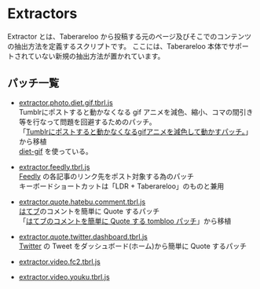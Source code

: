 # Extractors

Extractor とは、Taberareloo から投稿する元のページ及びそこでのコンテンツの抽出方法を定義するスクリプトです。
ここには、Taberareloo 本体でサポートされていない新規の抽出方法が置かれています。

## パッチ一覧

* [extractor.photo.diet.gif.tbrl.js](https://raw.github.com/YungSang/patches-for-taberareloo/master/extractors/extractor.photo.diet.gif.tbrl.js)  
	Tumblrにポストすると動かなくなる gif アニメを減色、縮小、コマの間引き等を行なって問題を回避するためのパッチ。  
	「[Tumblrにポストすると動かなくなるgifアニメを減色して動かすパッチ。](https://github.com/polygonplanet/tombloo/blob/master/tombloo.extractor.diet.gif.js)」から移植  
	[diet-gif](http://diet-gif.herokuapp.com/) を使っている。

* [extractor.feedly.tbrl.js](https://raw.github.com/YungSang/patches-for-taberareloo/master/extractors/extractor.feedly.tbrl.js)  
	[Feedly](http://cloud.feedly.com/) の各記事のリンク先をポスト対象する為のパッチ  
	キーボードショートカットは「LDR + Taberareloo」のものと兼用

* [extractor.quote.hatebu.comment.tbrl.js](https://raw.github.com/YungSang/patches-for-taberareloo/master/extractors/extractor.quote.hatebu.comment.tbrl.js)  
	[はてブ](http://b.hatena.ne.jp)のコメントを簡単に Quote するパッチ  
	「[はてブのコメントを簡単に Quote する tombloo パッチ](https://gist.github.com/saitamanodoruji/4263416)」から移植

* [extractor.quote.twitter.dashboard.tbrl.js](https://raw.github.com/YungSang/patches-for-taberareloo/master/extractors/extractor.quote.twitter.dashboard.tbrl.js)  
	[Twitter](https://twitter.com/) の Tweet をダッシュボード(ホーム)から簡単に Quote するパッチ  

* [extractor.video.fc2.tbrl.js](https://raw.github.com/YungSang/patches-for-taberareloo/master/extractors/extractor.video.fc2.tbrl.js)  

* [extractor.video.youku.tbrl.js](https://raw.github.com/YungSang/patches-for-taberareloo/master/extractors/extractor.video.youku.tbrl.js)  

